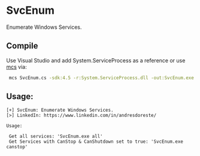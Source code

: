# SvcEnum
Enumerate Windows Services.

## Compile
Use Visual Studio and add System.ServiceProcess as a reference or use [mcs](https://linux.die.net/man/1/mcs) via:
```bash
 mcs SvcEnum.cs -sdk:4.5 -r:System.ServiceProcess.dll -out:SvcEnum.exe
```

## Usage:
```
[+] SvcEnum: Enumerate Windows Services.
[>] LinkedIn: https://www.linkedin.com/in/andresdoreste/

Usage:

 Get all services: 'SvcEnum.exe all'
 Get Services with CanStop & CanShutdown set to true: 'SvcEnum.exe canstop'
```
